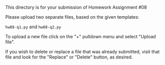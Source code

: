 This directory is for your submission of Homework Assignment #08

Please upload two separate files, based on the given templates:

`hw08-q1.py` and `hw08-q2.py`


To upload a new file click on the "+" pulldown menu and select "Upload file".

If you wish to delete or replace a file that was already submitted,
visit that file and look for the "Replace" or "Delete" button, as
desired.
